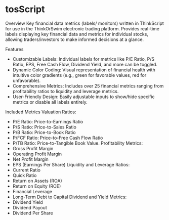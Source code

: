 # tosScript
Overview
Key financial data metrics (labels/ monitors) written in ThinkScript for use in the ThinkOrSwim electronic trading platform. Provides real-time labels displaying key financial data and metrics for individual stocks, allowing traders/investors to make informed decisions at a glance.

Features
 - Customizable Labels: Individual labels for metrics like P/E Ratio, P/S Ratio, EPS, Free Cash Flow, Dividend Yield, and more can be toggled.
 - Dynamic Color Coding: Visual representation of financial health with intuitive color gradients (e.g., green for favorable values, red for unfavorable).
 - Comprehensive Metrics: Includes over 25 financial metrics ranging from profitability ratios to liquidity and leverage metrics.
 - User-Friendly Design: Easily adjustable inputs to show/hide specific metrics or disable all labels entirely.

Included Metrics
Valuation Ratios:
- P/E Ratio: Price-to-Earnings Ratio
- P/S Ratio: Price-to-Sales Ratio
- P/B Ratio: Price-to-Book Ratio
- P/FCF Ratio: Price-to-Free Cash Flow Ratio
- P/TB Ratio: Price-to-Tangible Book Value.
Profitability Metrics:
- Gross Profit Margin
- Operating Profit Margin
- Net Profit Margin
- EPS (Earnings Per Share)
Liquidity and Leverage Ratios:
- Current Ratio
- Quick Ratio
- Return on Assets (ROA)
- Return on Equity (ROE)
- Financial Leverage
- Long-Term Debt to Capital
Dividend and Yield Metrics:
- Dividend Yield
- Dividend Payout
- Dividend Per Share
